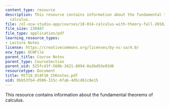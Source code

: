 ```yaml
---
content_type: resource
description: This resource contains information about the fundamental theorems of
  calculus.
file: /ol-ocw-studio-app/courses/18-014-calculus-with-theory-fall-2010/0bb53fb4d506315c6fab4d5cd61c8e15_MIT18_014F10_ChKnotes.pdf
file_size: 238487
file_type: application/pdf
learning_resource_types:
- Lecture Notes
license: https://creativecommons.org/licenses/by-nc-sa/4.0/
ocw_type: OCWFile
parent_title: Course Notes
parent_type: CourseSection
parent_uid: 525fc43f-560b-3421-6094-8a3bd93e93d6
resourcetype: Document
title: MIT18_014F10_ChKnotes.pdf
uid: 0bb53fb4-d506-315c-6fab-4d5cd61c8e15
---
```

This resource contains information about the fundamental theorems of calculus.